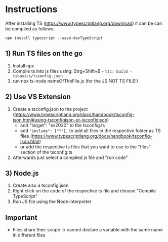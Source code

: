 # Instructions
After installing TS (https://www.typescriptlang.org/download) it can be can be compiled as follows:
```npm
npm install typescript --save-devTypeScript 
```

## 1) Run TS files on the go
1) Install npx
2) Compile ts into js files using: Strg+Shift+B - ```tsc: build -tsbasics/tsconfig.json```
3) run npx ts-node nameOfTheFile.js (for the JS NOT TS FILE!)

## 2) Use VS Extension
1) Create a tsconfig.json to the project (https://www.typescriptlang.org/docs/handbook/tsconfig-json.html#using-tsconfigjson-or-jsconfigjson)
   * add "target": "es2020" to the tsconfig.ts
   * add `"include": ["*"],` to add all files in the respective folder as TS files (https://www.typescriptlang.org/docs/handbook/tsconfig-json.html)
   * or add the respective ts files that you want to use to the "files" section of the tsconfig.ts
2) Afterwards just select a compiled js file and "run code"

## 3) Node.js
1) Create also a tsconfig.json
2) Right click on the code of the respective ts file and choose "Compile TypeScript"
3) Run JS file using the Node interpreter

## Important
* Files share their scope 
  -> cannot declare a variable with the same name in different files
